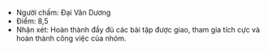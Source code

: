 ﻿
* Người chấm: Đại Văn Dương
* Điểm: 8,5
* Nhận xét: Hoàn thành đầy đủ các bài tập được giao, tham gia tích cực và hoàn thành công việc của nhóm.